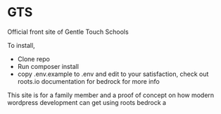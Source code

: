 # GTS

Official front site of Gentle Touch Schools

To install, 
* Clone repo
* Run composer install
* copy .env.example to .env and edit to your satisfaction, check out roots.io documentation for bedrock for more info

This site is for a family member and a proof of concept on how modern wordpress development can get using roots bedrock a